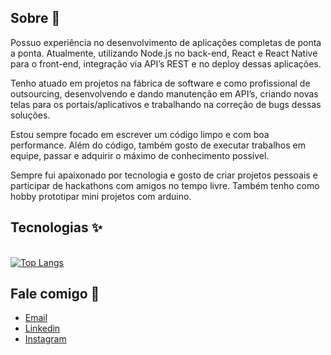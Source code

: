 ## Sobre :crystal_ball:
Possuo experiência no desenvolvimento de aplicações completas de ponta a ponta. Atualmente, utilizando Node.js no back-end, React e React Native para o front-end, integração via API’s REST e no deploy dessas aplicações.

Tenho atuado em projetos na fábrica de software e como profissional de outsourcing, desenvolvendo e dando manutenção em API’s, criando novas telas para os portais/aplicativos e trabalhando na correção de bugs dessas soluções.

Estou sempre focado em escrever um código limpo e com boa performance. Além do código, também gosto de executar trabalhos em equipe, passar e adquirir o máximo de conhecimento possível.

Sempre fui apaixonado por tecnologia e gosto de criar projetos pessoais e participar de hackathons com amigos no tempo livre. Também tenho como hobby prototipar mini projetos com arduino.

## Tecnologias :sparkles:
<br>[![Top Langs](https://github-readme-stats.vercel.app/api/top-langs/?username=andrestanlley&langs_count=6&layout=compact&theme=tokyonight)](https://github.com/andrestanlley/github-readme-stats)

## Fale comigo :calling:
* [Email](mailto:stanlley41@gmail.com)
* [Linkedin](https://linkedin.com/in/andrestanlley)
* [Instagram](https://instagram.com/andrestanlley)
